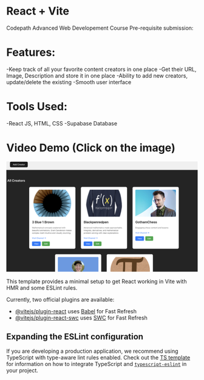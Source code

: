 # React + Vite
Codepath Advanced Web Developement Course Pre-requisite submission:

 # Features:
-Keep track of all your favorite content creators in one place
-Get their URL, Image, Description and store it in one place
-Ability to add new creators, update/delete the existing
-Smooth user interface

# Tools Used:
-React JS, HTML, CSS
-Supabase Database

# Video Demo (Click on the image)

[![Watch demo video](src/assets/demo.png)](https://www.youtube.com/watch?v=1RvILfKkzS4)


This template provides a minimal setup to get React working in Vite with HMR and some ESLint rules.

Currently, two official plugins are available:

- [@vitejs/plugin-react](https://github.com/vitejs/vite-plugin-react/blob/main/packages/plugin-react) uses [Babel](https://babeljs.io/) for Fast Refresh
- [@vitejs/plugin-react-swc](https://github.com/vitejs/vite-plugin-react/blob/main/packages/plugin-react-swc) uses [SWC](https://swc.rs/) for Fast Refresh

## Expanding the ESLint configuration

If you are developing a production application, we recommend using TypeScript with type-aware lint rules enabled. Check out the [TS template](https://github.com/vitejs/vite/tree/main/packages/create-vite/template-react-ts) for information on how to integrate TypeScript and [`typescript-eslint`](https://typescript-eslint.io) in your project.
